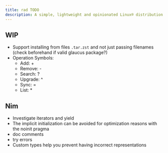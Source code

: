 ```yaml
---
title: rad TODO
description: A simple, lightweight and opinionated Linux® distribution based on musl libc and toybox
---
```


## WIP
- Support installing from files `.tar.zst` and not just passing filenames (check beforehand if valid glaucus package?)
- Operation Symbols:
  - Add: +
  - Remove: -
  - Search: ?
  - Upgrade: ^
  - Sync: =
  - List: *

## Nim
- Investigate iterators and yield
- The implicit initialization can be avoided for optimization reasons with the noinit pragma
- doc comments
- try errors
- Custom types help you prevent having incorrect representations
